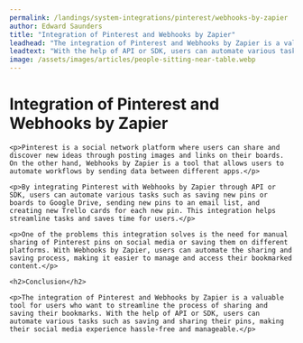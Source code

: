 ```yaml
---
permalink: /landings/system-integrations/pinterest/webhooks-by-zapier
author: Edward Saunders
title: "Integration of Pinterest and Webhooks by Zapier"
leadhead: "The integration of Pinterest and Webhooks by Zapier is a valuable tool for users who want to streamline the process of sharing and saving their bookmarks"
leadtext: "With the help of API or SDK, users can automate various tasks such as saving and sharing their pins, making their social media experience hassle-free and manageable."
image: /assets/images/articles/people-sitting-near-table.webp
---
```

<div class="arttext">
	<h1>Integration of Pinterest and Webhooks by Zapier</h1>

	<p>Pinterest is a social network platform where users can share and discover new ideas through posting images and links on their boards. On the other hand, Webhooks by Zapier is a tool that allows users to automate workflows by sending data between different apps.</p>

	<p>By integrating Pinterest with Webhooks by Zapier through API or SDK, users can automate various tasks such as saving new pins or boards to Google Drive, sending new pins to an email list, and creating new Trello cards for each new pin. This integration helps streamline tasks and saves time for users.</p>

	<p>One of the problems this integration solves is the need for manual sharing of Pinterest pins on social media or saving them on different platforms. With Webhooks by Zapier, users can automate the sharing and saving process, making it easier to manage and access their bookmarked content.</p>

	<h2>Conclusion</h2>

	<p>The integration of Pinterest and Webhooks by Zapier is a valuable tool for users who want to streamline the process of sharing and saving their bookmarks. With the help of API or SDK, users can automate various tasks such as saving and sharing their pins, making their social media experience hassle-free and manageable.</p>
</div>